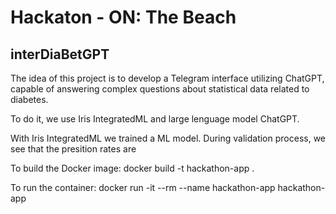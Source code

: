 # Hackaton - ON: The Beach 

## interDiaBetGPT

The idea of this project is to develop a Telegram interface utilizing ChatGPT, capable of answering complex questions about statistical data related to diabetes.

To do it, we use Iris IntegratedML and large lenguage model ChatGPT.

With Iris IntegratedML we trained a ML model. 
During validation process, we see that the presition rates are  

To build the Docker image:
docker build -t hackathon-app . 

To run the container:
docker run -it --rm --name hackathon-app hackathon-app
